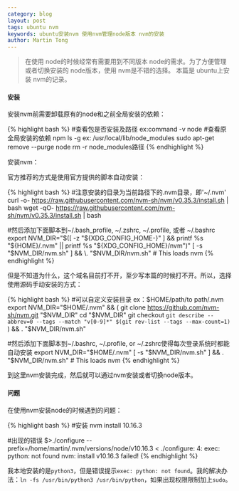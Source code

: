 ```yaml
---
category: blog
layout: post
tags: ubuntu nvm
keywords: ubuntu安装nvm 使用nvm管理node版本 nvm的安装
author: Martin Tong
---
```


> 在使用 node的时候经常有需要用到不同版本 node的需求。为了方便管理或者切换安装的 node版本，使用 nvm是不错的选择。
> 本篇是 ubuntu上安装 nvm的记录。

#### **安装**

安装nvm前需要卸载原有的node和之前全局安装的依赖：

{% highlight bash %}
#查看包是否安装及路径 ex:command -v node
#查看原全局安装的依赖 npm ls -g ex: /usr/local/lib/node_modules
sudo apt-get remove --purge node 
rm -r node_modules路径
{% endhighlight %}

安装nvm：

官方推荐的方式是使用官方提供的脚本自动安装：

{% highlight bash %}
#注意安装的目录为当前路径下的.nvm目录，即'~/.nvm'
curl -o- https://raw.githubusercontent.com/nvm-sh/nvm/v0.35.3/install.sh | bash
wget -qO- https://raw.githubusercontent.com/nvm-sh/nvm/v0.35.3/install.sh | bash

#然后添加下面脚本到~/.bash_profile, ~/.zshrc, ~/.profile, 或者 ~/.bashrc
export NVM_DIR="$([ -z "${XDG_CONFIG_HOME-}" ] && printf %s "${HOME}/.nvm" || printf %s "${XDG_CONFIG_HOME}/nvm")"
[ -s "$NVM_DIR/nvm.sh" ] && \. "$NVM_DIR/nvm.sh" # This loads nvm
{% endhighlight %}

但是不知道为什么，这个域名目前打不开，至少写本篇的时候打不开。所以，选择使用源码手动安装的方式：

{% highlight bash %}
#可以自定义安装目录 ex：$HOME/path/to path/.nvm
export NVM_DIR="$HOME/.nvm" && (
  git clone https://github.com/nvm-sh/nvm.git "$NVM_DIR"
  cd "$NVM_DIR"
  git checkout `git describe --abbrev=0 --tags --match "v[0-9]*" $(git rev-list --tags --max-count=1)`
) && \. "$NVM_DIR/nvm.sh"

#然后添加下面脚本到~/.bashrc, ~/.profile, or ~/.zshrc使得每次登录系统时都能自动安装
export NVM_DIR="$HOME/.nvm"
[ -s "$NVM_DIR/nvm.sh" ] && \. "$NVM_DIR/nvm.sh" # This loads nvm
{% endhighlight %}

到这里nvm安装完成，然后就可以通过nvm安装或者切换node版本。

#### **问题**

在使用nvm安装node的时候遇到的问题：

{% highlight bash %}
#安装
nvm install 10.16.3

#出现的错误
$>./configure --prefix=/home/martin/.nvm/versions/node/v10.16.3 <
./configure: 4: exec: python: not found
nvm: install v10.16.3 failed!
{% endhighlight %}

我本地安装的是`python3`，但是错误提示`exec: python: not found`。我的解决办法：`ln -fs /usr/bin/python3 /usr/bin/python`，如果出现权限限制加上`sudo`。